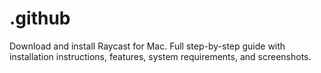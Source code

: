 # .github
Download and install Raycast for Mac. Full step-by-step guide with installation instructions, features, system requirements, and screenshots.
